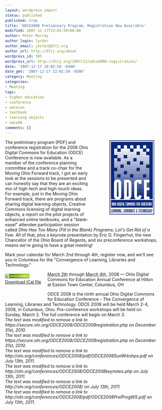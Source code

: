 ```yaml
---
layout: wordpress-import
status: published
published: true
title: 'ODCE2008 Preliminary Program, Registration Now Available'
modified: 2007-12-17T23:02:50+00:00
author: Peter Murray
author_login: lyrdor
author_email: jester@dltj.org
author_url: http://dltj.org/about
wordpress_id: 305
wordpress_url: http://dltj.org/2007/12/odce2008-registration/
date: '2007-12-17 18:02:50 -0500'
date_gmt: '2007-12-17 22:02:50 -0500'
category: Meeting
categories:
- Meeting
tags:
- higher education
- conference
- odcecon
- textbook
- learning objects
- odce08
comments: []
---
```

<p><img style="float: right; padding: 0 0 2.5em 4em;" width="168" height="250" alt="ODCE Conference Logo" src="/assets/images/2007/12/odcelogo_07.gif" />The <span class="removed_link" title="http://oln.org/conferences/ODCE2008/pdf/ODCE2008PrelProgWS.pdf">preliminary program</span> [PDF] and <span class="removed_link" title="https://secure.oln.org/ODCE2008/ODCE2008registration.php">conference registration</span> for the 2008 Ohio Digital Commons for Education (ODCE) Conference is now available.  As a member of the conference planning committee and a track co-chair for the Moving Ohio Forward track, I got an early look at the sessions to be presented and can honestly say that they are an exciting mix of high-tech and high-touch ideas.  For example, just in the Moving Ohio Forward track, there are programs about sharing digital learning objects, Creative Commons licensing of digital learning objects, a report on the pilot projects of enhanced online textbooks, and a "blank-easel" attendee participation session called <i>Ohio Has Too Many (Fill in the Blank) Programs; Let's Get Rid of a Few</i>.  All of that, plus a <span class="removed_link" title="http://oln.org/conferences/ODCE2008/ODCE2008keynotes.php">keynote presentation by Eric D. Fingerhut</span>, the new Chancellor of the Ohio Board of Regents, and <span class="removed_link" title="http://oln.org/conferences/ODCE2008/pdf/ODCE2008SunWrkshps.pdf">six preconference workshops</span>, means we're going to have a great meeting!</p>
<p>Mark your calendar for March 2nd through 4th, <span class="removed_link" title="https://secure.oln.org/ODCE2008/ODCE2008registration.php">register now</span>, and we'll see you in Columbus for the "Convergence of Learning, Libraries and Technology."</p>
<div class="vevent" id="hcalendar-ODCE">
<div style="float:left; padding: 0.5em 1.5em 3em 0"><a href="http://suda.co.uk/projects/microformats/hcalendar/get-cal.php?uri=http://dltj.org/2007/12/odce2008-registration"><img src="/assets/images/2007/12/microformat_hcalendar1.png" alt="hCalendar Encoded Microformat" width="80" height="15" /><br />Download iCal file</a></div>
<p><span class="removed_link" title="http://oln.org/conferences/ODCE2008/"><abbr class="dtstart" title="20080302">March 2th</abbr> through <abbr class="dtend" title="20080304">March 4th</abbr>, 2008 &mdash; <span class="summary">Ohio Digital Commons for Education Annual Conference</span></span> at <span class="location">Hilton at Easton Town Center, Columbus, OH</span>
<div class="description">ODCE 2008 is the ninth annual Ohio Digital Commons for Education Conference - The Convergence of Learning, Libraries and Technology. ODCE 2008 will be held March 2-4, 2008, in Columbus, Ohio. Pre-conference workshops will be held on Sunday, March 2. The full conference will begin on March 3.</div>
</div>
<p style="padding:0;margin:0;font-style:italic;" class="removed_link">The text was modified to remove a link to https://secure.oln.org/ODCE2008/ODCE2008registration.php on December 31st, 2010.</p>
<p style="padding:0;margin:0;font-style:italic;" class="removed_link">The text was modified to remove a link to https://secure.oln.org/ODCE2008/ODCE2008registration.php on December 31st, 2010.</p>
<p style="padding:0;margin:0;font-style:italic;" class="removed_link">The text was modified to remove a link to http://oln.org/conferences/ODCE2008/pdf/ODCE2008SunWrkshps.pdf on July 13th, 2011.</p>
<p style="padding:0;margin:0;font-style:italic;" class="removed_link">The text was modified to remove a link to http://oln.org/conferences/ODCE2008/ODCE2008keynotes.php on July 13th, 2011.</p>
<p style="padding:0;margin:0;font-style:italic;" class="removed_link">The text was modified to remove a link to http://oln.org/conferences/ODCE2008/ on July 13th, 2011.</p>
<p style="padding:0;margin:0;font-style:italic;" class="removed_link">The text was modified to remove a link to http://oln.org/conferences/ODCE2008/pdf/ODCE2008PrelProgWS.pdf on July 13th, 2011.</p>
